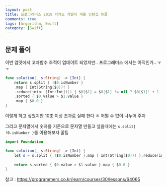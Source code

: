 ```yaml
---
layout: post
title: 프로그래머스 2019 카카오 개발자 겨울 인턴십 튜플
comments: true
tags: [Argorithm, Swift]
category: [Swift]
---
```


## 문제 풀이

이번 업뎃에서 고차함수 추적이 업데이트 되었지만.. 프로그래머스 에서는 아직인가.. ㅜㅜ

```swift 
func solution(_ s:String) -> [Int] {
    return s.split { !$0.isNumber }
    .map { Int(String($0))! }
    .reduce(into: [Int:Int]()) { $0[$1] = $0[$1] != nil ? $0[$1]! + 1 : 1 }
    .sorted { $0.value > $1.value }
    .map { $0.0 }
}
```

이렇게 하고 싶었지만 10초 이상 초과로 실패 한다 ㅎ
어쩔 수 없이 나누어 주자

그리고 문자열에서 숫자를 기준으로 문자열 만들고 싶을때에는 `s.split{ !0.isNumber }`를 이용해보자 꿀팁

```swift
import Foundation

func solution(_ s:String) -> [Int] {
    let s = s.split { !$0.isNumber }.map { Int(String($0))! }.reduce(into: [Int:Int]()) { $0[$1] = $0[$1] != nil ? $0[$1]! + 1 : 1 }
    
    return s.sorted { $0.value > $1.value }.map { $0.0 }
}
```


참고 : <https://programmers.co.kr/learn/courses/30/lessons/64065>